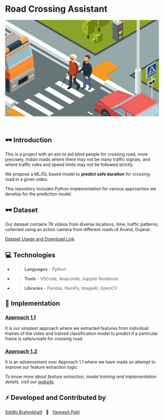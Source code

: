 # **Road Crossing Assistant**

![main-img](images/roadcross-img.jpg)

<!-- ## 🔮 Table of contents

[1. Introduction](#introduction)

[2. Technologies](#technologies)

[3. Implementation](#implementation)

[4. Project Status](#status) -->

&nbsp;

## 🕶 Introduction

This is a  project with an aim to aid blind people for crossing road, more precisely, Indian roads where there may not be many traffic signals, and where traffic rules and speed limits may not be followed strictly.

We propose a ML/DL based model to **predict safe duration** for crossing road in a given video.

This repository includes Python implementation for various approaches we develop for the prediction model.

<!-- ![roadcross-image](blind-crossing.svg) -->
<!-- &nbsp; -->
## 🕶 Dataset

Our dataset contains 76 videos from diverse locations, time, traffic patterns, collected using an action camera from different roads of Anand, Gujarat.

[Dataset Usage and Download Link](https://docs.google.com/document/d/1uwIMWzDnLLMtVm9TRDQFjIF5yI1wMAf-Fw3d0x39Yvo/edit?usp=sharing)
&nbsp;

## 💻 Technologies

- > **Languages** - Python 
- > **Tools** - VSCode, Anaconda, Jupyter Notebook
- > **Libraries** - Pandas, NumPy, ImageAI, OpenCV


## 🔨 Implementation

### [**Approach 1.1**](https://github.com/roadcross-assistant/Project/blob/master/Approach_1.1_individual_frames.ipynb)

It is our simplest approach where we extracted features from individual frames of the video and trained classification model to predict if a particular frame is safe/unsafe for crossing road.

### [**Approach 1.2**](https://github.com/roadcross-assistant/Project/blob/master/Approach_1.2_individual_frames.ipynb)

It is an advancement over Approach 1.1 where we have made an attempt to improve our feature extraction logic.

*To know more about feature extraction, model training and implementation details, visit our [website](https://rodcross-assistant.github.io/Website/).*


## ⚡ Developed and Contributed by

[Siddhi Brahmbhatt](https://www.github.com/1siddhi7) &nbsp; 🤝 &nbsp; [Yagnesh Patil](https://www.github.com/yagnesh45)
